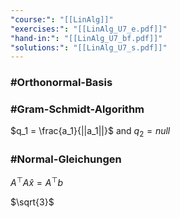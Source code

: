 ```yaml
---
"course:": "[[LinAlg]]"
"exercises:": "[[LinAlg_U7_e.pdf]]"
"hand-in:": "[[LinAlg_U7_bf.pdf]]"
"solutions:": "[[LinAlg_U7_s.pdf]]"
---
```




### #Orthonormal-Basis
### #Gram-Schmidt-Algorithm


$q_1 = \frac{a_1}{||a_1||}$
and 
$q_2= null$






### #Normal-Gleichungen  

$A^\top A \hat{x} = A^\top b$







$\sqrt{3}$


